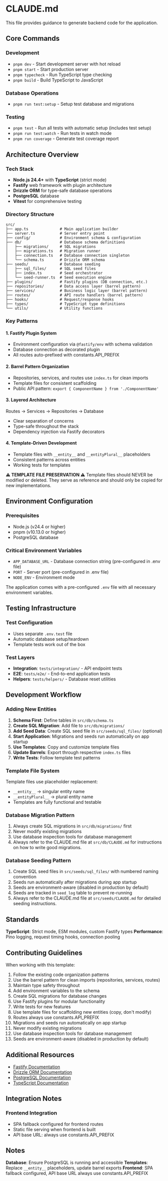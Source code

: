 # CLAUDE.md

This file provides guidance to generate backend code for the application.

## Core Commands

### Development

- `pnpm dev` - Start development server with hot reload
- `pnpm start` - Start production server
- `pnpm typecheck` - Run TypeScript type checking
- `pnpm build` - Build TypeScript to JavaScript

### Database Operations

- `pnpm run test:setup` - Setup test database and migrations

### Testing

- `pnpm test` - Run all tests with automatic setup (includes test setup)
- `pnpm run test:watch` - Run tests in watch mode
- `pnpm run coverage` - Generate test coverage report

## Architecture Overview

### Tech Stack

- **Node.js 24.4+** with **TypeScript** (strict mode)
- **Fastify** web framework with plugin architecture
- **Drizzle ORM** for type-safe database operations
- **PostgreSQL** database
- **Vitest** for comprehensive testing

### Directory Structure

```
src/
├── app.ts              # Main application builder
├── server.ts           # Server entry point
├── config/             # Environment schema & configuration
├── db/                 # Database schema definitions
│   ├── migrations/     # SQL migrations
│   ├── migrations.ts   # Migration runner
│   ├── connection.ts   # Database connection singleton
│   └── schema.ts       # Drizzle ORM schema
├── seeds/              # Database seeding
│   ├── sql_files/      # SQL seed files
│   ├── index.ts        # Seed orchestrator
│   └── seed-runner.ts  # Seed execution engine
├── plugins/            # Fastify plugins (DB connection, etc.)
├── repositories/       # Data access layer (barrel pattern)
├── services/           # Business logic layer (barrel pattern)
├── routes/             # API route handlers (barrel pattern)
├── hooks/              # Request/response hooks
├── types/              # TypeScript type definitions
└── utils/              # Utility functions
```

### Key Patterns

#### 1. Fastify Plugin System

- Environment configuration via `@fastify/env` with schema validation
- Database connection as decorated plugin
- All routes auto-prefixed with constants.API_PREFIX

#### 2. Barrel Pattern Organization

- Repositories, services, and routes use `index.ts` for clean imports
- Template files for consistent scaffolding
- Public API pattern: `export { ComponentName } from './ComponentName'`

#### 3. Layered Architecture

Routes → Services → Repositories → Database

- Clear separation of concerns
- Type-safe throughout the stack
- Dependency injection via Fastify decorators

#### 4. Template-Driven Development

- Template files with `__entity__` and `__entityPlural__` placeholders
- Consistent patterns across entities
- Working tests for templates

**⚠️ TEMPLATE FILE PRESERVATION ⚠️**
Template files should NEVER be modified or deleted. They serve as reference and should only be copied for new implementations.

## Environment Configuration

### Prerequisites

- Node.js (v24.4 or higher)
- pnpm (v10.13.0 or higher)
- PostgreSQL database

### Critical Environment Variables

- `APP_DATABASE_URL` - Database connection string (pre-configured in .env file)
- `PORT` - Server port (pre-configured in .env file)
- `NODE_ENV` - Environment mode

The application comes with a pre-configured `.env` file with all necessary environment variables.

## Testing Infrastructure

### Test Configuration

- Uses separate `.env.test` file
- Automatic database setup/teardown
- Template tests work out of the box

### Test Layers

- **Integration**: `tests/integration/` - API endpoint tests
- **E2E**: `tests/e2e/` - End-to-end application tests
- **Helpers**: `tests/helpers/` - Database reset utilities

## Development Workflow

### Adding New Entities

1. **Schema First**: Define tables in `src/db/schema.ts`
2. **Create SQL Migration**: Add file to `src/db/migrations/`
3. **Add Seed Data**: Create SQL seed file in `src/seeds/sql_files/` (optional)
4. **Start Application**: Migrations and seeds run automatically on app startup
5. **Use Templates**: Copy and customize template files
6. **Update Barrels**: Export through respective `index.ts` files
7. **Write Tests**: Follow template test patterns

### Template File System

Template files use placeholder replacement:

- `__entity__` → singular entity name
- `__entityPlural__` → plural entity name
- Templates are fully functional and testable

### Database Migration Pattern

1. Always create SQL migrations in `src/db/migrations/` first
2. Never modify existing migrations
3. Use database inspection tools for database management
4. Always refer to the CLAUDE.md file at `src/db/CLAUDE.md` for instructions on how to write good migrations.

### Database Seeding Pattern

1. Create SQL seed files in `src/seeds/sql_files/` with numbered naming convention
2. Seeds run automatically after migrations during app startup
3. Seeds are environment-aware (disabled in production by default)
4. Seeds are tracked in `seed_log` table to prevent re-running
5. Always refer to the CLAUDE.md file at `src/seeds/CLAUDE.md` for detailed seeding instructions.

## Standards

**TypeScript**: Strict mode, ESM modules, custom Fastify types
**Performance**: Pino logging, request timing hooks, connection pooling

## Contributing Guidelines

When working with this template:

1. Follow the existing code organization patterns
2. Use the barrel pattern for clean imports (repositories, services, routes)
3. Maintain type safety throughout
4. Add environment variables to the schema
5. Create SQL migrations for database changes
6. Use Fastify plugins for modular functionality
7. Write tests for new features
8. Use template files for scaffolding new entities (copy, don't modify)
9. Routes always use constants.API_PREFIX
10. Migrations and seeds run automatically on app startup
11. Never modify existing migrations
12. Use database inspection tools for database management
13. Seeds are environment-aware (disabled in production by default)

## Additional Resources

- [Fastify Documentation](https://www.fastify.io/docs/)
- [Drizzle ORM Documentation](https://orm.drizzle.team/)
- [PostgreSQL Documentation](https://www.postgresql.org/docs/)
- [TypeScript Documentation](https://www.typescriptlang.org/docs/)

## Integration Notes

### Frontend Integration

- SPA fallback configured for frontend routes
- Static file serving when frontend is built
- API base URL: always use constants.API_PREFIX

## Notes

**Database**: Ensure PostgreSQL is running and accessible
**Templates**: Replace `__entity__` placeholders, update barrel exports
**Frontend**: SPA fallback configured, API base URL always use constants.API_PREFIX
